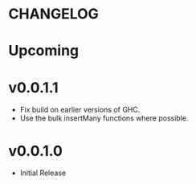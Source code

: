 # CHANGELOG

# Upcoming

# v0.0.1.1

- Fix build on earlier versions of GHC.
- Use the bulk insertMany functions where possible.

# v0.0.1.0

- Initial Release
